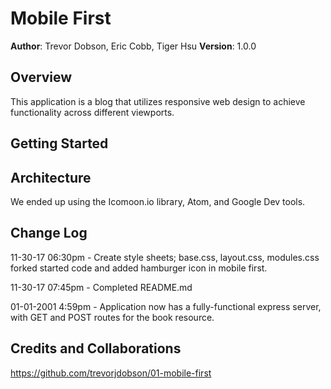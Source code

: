 # Mobile First

**Author**: Trevor Dobson, Eric Cobb, Tiger Hsu
**Version**: 1.0.0

## Overview
This application is a blog that utilizes responsive web design to achieve functionality across different viewports.

## Getting Started

## Architecture
We ended up using the Icomoon.io library, Atom, and Google Dev tools.

## Change Log

11-30-17 06:30pm - Create style sheets; base.css, layout.css, modules.css forked started code and added hamburger icon in mobile first.

11-30-17 07:45pm - Completed README.md


01-01-2001 4:59pm - Application now has a fully-functional express server, with GET and POST routes for the book resource.

## Credits and Collaborations

https://github.com/trevorjdobson/01-mobile-first
